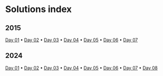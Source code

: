 # Solutions index

## 2015

[Day 01](2015/year2015day01/year2015day01.go)
 • [Day 02](2015/year2015day02/year2015day02.go)
 • [Day 03](2015/year2015day03/year2015day03.go)
 • [Day 04](2015/year2015day04/year2015day04.go)
 • [Day 05](2015/year2015day05/year2015day05.go)
 • [Day 06](2015/year2015day06/year2015day06.go)
 • [Day 07](2015/year2015day07/year2015day07.go)

## 2024

[Day 01](2024/year2024day01/year2024day01.go)
 • [Day 02](2024/year2024day02/year2024day02.go)
 • [Day 03](2024/year2024day03/year2024day03.go)
 • [Day 04](2024/year2024day04/year2024day04.go)
 • [Day 05](2024/year2024day05/year2024day05.go)
 • [Day 06](2024/year2024day06/year2024day06.go)
 • [Day 07](2024/year2024day07/year2024day07.go)
 • [Day 08](2024/year2024day08/year2024day08.go)

